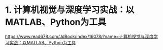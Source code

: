 # 1. 计算机视觉与深度学习实战：以MATLAB、Python为工具





https://www.read678.com/JdBook/index/16078/?name=计算机视觉与深度学习实战：以MATLAB、Python为工具














